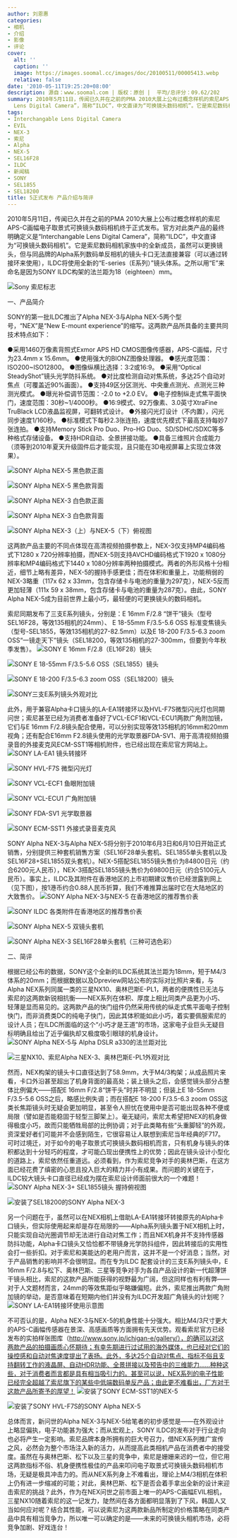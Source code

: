 ```yaml
---
author: 刘恩惠
categories:
- 相机
- 介绍
- 影像
- 评论
cover:
  alt: ''
  caption: ''
  image: https://images.soomal.cc/images/doc/20100511/00005413.webp
  relative: false
date: '2010-05-11T19:25:20+08:00'
description: 源自：www.soomal.com | 版权：原创 |  平均/总评分：09.62/202
summary: 2010年5月11日，传闻已久并在之前的PMA 2010大展上公布过概念样机的索尼APS-C画幅电子取景式可换镜头数码相机终于正式发布。官方对此类产品的最终明确定义是“Interchangable
  Lens Digital Camera”，简称“ILDC”，中文直译为“可换镜头数码相机”。它是索尼数码相机家族中的全新成员，NEX系列将使用全新的“E-series（E系列）”镜头体系……
tags:
- Interchangable Lens Digital Camera
- EVIL
- NEX-3
- 索尼
- Alpha
- NEX-5
- SEL16F28
- ILDC
- 新闻稿
- SONY
- SEL1855
- SEL18200
title: 5正式发布 产品介绍与简评
---
```


2010年5月11日，传闻已久并在之前的PMA 2010大展上公布过概念样机的索尼APS-C画幅电子取景式可换镜头数码相机终于正式发布。官方对此类产品的最终明确定义是“Interchangable Lens Digital Camera”，简称“ILDC”，中文直译为“可换镜头数码相机”。它是索尼数码相机家族中的全新成员，虽然可以更换镜头，但与同品牌的Alpha系列数码单反相机的镜头卡口无法直接兼容（可以通过转接环来使用），ILDC将使用全新的“E-series（E系列）”镜头体系。之所以用“E”来命名是因为SONY ILDC构架的法兰距为18（eighteen）mm。

![Sony 索尼标志](https://images.soomal.cc/images/doc/20090417/00001044.webp)



一、产品简介

SONY的第一批ILDC推出了Alpha NEX-3与Alpha NEX-5两个型号，“NEX”是“New E-mount experience”的缩写。这两款产品所具备的主要共同技术特点如下：



●采用1460万像素背照式Exmor APS HD CMOS图像传感器，APS-C画幅，尺寸为23.4mm x 15.6mm。
●使用强大的BIONZ图像处理器。
●感光度范围：ISO200~ISO12800。
●图像纵横比选择：3:2或16:9。
●采用“Optical SteadyShot”镜头光学防抖系统。
●对比度检测自动对焦系统，多达25个自动对焦点（可覆盖近90%画面）。
●支持49区分区测光、中央重点测光、点测光三种测光模式。
●曝光补偿调节范围：-2.0 to +2.0 EV。
●电子控制纵走式焦平面快门，速度范围：30秒~1/4000秒。
●16:9模式、92万像素、3.0英寸XtraFine TruBlack LCD液晶监视屏，可翻转式设计。
●外接闪光灯设计（不内置），闪光同步速度1/160秒。
●标准模式下每秒2.3张连拍，速度优先模式下最高支持每妙7张连拍。
●支持Memory Stick Pro Duo、Pro-HG Duo、SD/SDHC/SDXC等多种格式存储设备。
●支持HDR自动、全景拼接功能。
●具备三维照片合成能力（须等到2010年夏天升级固件后才能实现，且只能在3D电视屏幕上实现立体效果）。

![SONY Alpha NEX-5 黑色款正面](https://images.soomal.cc/images/doc/20100511/00005399.webp)




![SONY Alpha NEX-5 黑色款背面](https://images.soomal.cc/images/doc/20100511/00005400.webp)




![SONY Alpha NEX-3 白色款正面](https://images.soomal.cc/images/doc/20100511/00005401.webp)




![SONY Alpha NEX-3 白色款背面](https://images.soomal.cc/images/doc/20100511/00005402.webp)




![SONY Alpha NEX-3（上）与NEX-5（下）俯视图](https://images.soomal.cc/images/doc/20100511/00005421.webp)





这两款产品主要的不同点体现在高清视频拍摄参数上，NEX-3仅支持MP4编码格式下1280 x 720分辨率拍摄，而NEX-5则支持AVCHD编码格式下1920 x 1080分辨率和MP4编码格式下1440 x 1080分辨率两种拍摄模式。两者的外形风格十分相近，细节上略有差异，NEX-5的握持手感更佳；而在体积和重量上，功能稍弱的NEX-3略重（117x 62 x 33mm，包含存储卡与电池的重量为297克），NEX-5反而更加轻薄（111x 59 x 38mm，包含存储卡与电池的重量为287克）。由此，SONY Alpha NEX-5成为目前世界上最小巧，最轻便的可更换镜头的数码相机。

索尼同期发布了三支E系列镜头，分别是：E 16mm F/2.8 “饼干”镜头（型号SEL16F28，等效135相机的24mm）、 E 18-55mm F/3.5-5.6 OSS 标准变焦镜头（型号-SEL1855，等效135相机的27-82.5mm）以及E 18-200 F/3.5-6.3 zoom OSS“一镜走天下”镜头（SEL18200，等效135相机的27-300mm，但要到今年秋季发售）。
![SONY E 16mm F/2.8（EL16F28）镜头](https://images.soomal.cc/images/doc/20100511/00005403.webp)




![SONY E 18-55mm F/3.5-5.6 OSS（SEL1855）镜头](https://images.soomal.cc/images/doc/20100511/00005404.webp)




![SONY E 18-200 F/3.5-6.3 zoom OSS（SEL18200）镜头](https://images.soomal.cc/images/doc/20100511/00005405.webp)




![SONY三支E系列镜头外观对比](https://images.soomal.cc/images/doc/20100511/00005420.webp)





此外，用于兼容Alpha卡口镜头的LA-EA1转接环以及HVL-F7S微型闪光灯也同期问世；索尼甚至已经为消费者准备好了VCL-ECF1和VCL-ECU1两款广角附加镜，它们与E 16mm F/2.8镜头配合使用，可以分别实现等效135相机的16mm和20mm视角；还有配合E16mm F2.8镜头使用的光学取景器FDA-SV1、用于高清视频拍摄录音的外接麦克风ECM-SST1等相机附件，也已经出现在索尼官方网站上。
![SONY LA-EA1 镜头转接环](https://images.soomal.cc/images/doc/20100511/00005406.webp)




![SONY HVL-F7S 微型闪光灯](https://images.soomal.cc/images/doc/20100511/00005407.webp)




![SONY VCL-ECF1 鱼眼附加镜](https://images.soomal.cc/images/doc/20100511/00005408.webp)




![SONY VCL-ECU1 广角附加镜](https://images.soomal.cc/images/doc/20100511/00005409.webp)




![SONY FDA-SV1 光学取景器](https://images.soomal.cc/images/doc/20100511/00005410.webp)




![SONY ECM-SST1 外接式录音麦克风](https://images.soomal.cc/images/doc/20100511/00005411.webp)





SONY Alpha NEX-3与Alpha NEX-5将分别于2010年6月3日和6月10日开始正式销售，分别提供三种套机销售方案（SEL16F28单头套机、SEL1855单头套机以及SEL16F28+SEL1855双头套机）。NEX-5搭配SEL1855镜头售价为84800日元（约合6200元人民币），NEX-3搭配SEL1855镜头售价为69800日元（约合5100元人民币）。事实上，ILDC及其附件在香港地区的上市初期建议售价已经泄露到网上（见下图），按1港币约合0.88人民币折算，我们不难推算出届时它在大陆地区的大致售价。
![SONY Alpha NEX-3与NEX-5 在香港地区的推荐售价表](https://images.soomal.cc/images/doc/20100511/00005423.webp)




![SONY ILDC 各类附件在香港地区的推荐售价表](https://images.soomal.cc/images/doc/20100511/00005424.webp)




![SONY Alpha NEX-5 双镜头套机](https://images.soomal.cc/images/doc/20100511/00005412.webp)




![SONY Alpha NEX-3 SEL16F28单头套机（三种可选色彩）](https://images.soomal.cc/images/doc/20100511/00005413.webp)





二、简评

根据已经公布的数据，SONY这个全新的ILDC系统其法兰距为18mm，短于M4/3体系的20mm；而根据数据以及Dpreview网站公布的实际对比照片来看，与Alpha NEX系列同属一类的三星NX10、奥林巴斯E-PL1，两者的便携性已无法与索尼的这两款新锐相抗衡――NEX系列在体积、厚度上相比同类产品更为小巧、轻薄是显而易见的。这两款产品的快门组件仍然采用传统的纵走式焦平面电子控制快门，而非消费类DC的纯电子快门，因此其体积能如此小巧，着实要佩服索尼的设计人员；在ILDC所面临的这个“小巧才是王道”的市场，这家电子业巨头无疑目标明确且给出了近乎偏执却又极度吸引眼球的机身设计。
![SONY Alpha NEX-5与 Alpha DSLR a330的法兰距对比](https://images.soomal.cc/images/doc/20100511/00005414.webp)




![三星NX10、索尼Alpha NEX-3、奥林巴斯E-PL1外观对比](https://images.soomal.cc/images/doc/20100511/00005415.webp)





然而，NEX构架的镜头卡口直径达到了58.9mm，大于M4/3构架；从成品照片来看，卡口外沿甚至超出了机身背面的最高处；装上镜头之后，会感觉镜头部分占整体比例偏大――搭配E 16mm F/2.8“饼干头”时并不明显；但装上E 18-55mm F/3.5-5.6 OSS之后，略感比例失调；而在搭配E 18-200 F/3.5-6.3 zoom OSS这类长焦距镜头时无疑会更加明显，甚至令人担忧在使用中是否可能出现各种不便或局限（譬如是否能稳固于轻型三脚架上）。毫无疑问，索尼太希望把NEX的机身做得极度小巧，故而只能牺牲局部的比例协调；对于此类略有些“头重脚轻”的外观，资深爱好者们可能并不会感到陌生，它很容易让人联想到索尼当年经典的F717。可时过境迁，对于如今的电子取景式可换镜头数码相机而言，只有机身与镜头的体积都达到十分轻巧的程度，才可能凸现出便携性上的优势；因此在镜头设计小型化的道路上，索尼依然任重道远。必须看到，作为索尼竞争对手的奥林巴斯，在这方面已经花费了缜密的心思且投入巨大的精力并小有成果。而问题的关键在于，ILDC较大镜头卡口直径已经成为摆在索尼设计师面前很大的一个难题！
![SONY Alpha NEX-3+ SEL1855镜头 握持俯视图](https://images.soomal.cc/images/doc/20100511/00005416.webp)




![安装了SEL18200的SONY Alpha NEX-3](https://images.soomal.cc/images/doc/20100511/00005419.webp)





另一个问题在于，虽然可以在NEX相机上借助LA-EA1转接环转接原先的Alpha卡口镜头，但实际使用起来却是存在局限的――Alpha系列镜头置于NEX相机上时，只能实现自动光圈调节却无法进行自动对焦工作；而且NEX机身并不支持传感器防抖功能，Alpha卡口镜头又恰恰都不带镜身光学防抖组件，因此转接后的实用性会打一些折扣。对于索尼和美能达的老用户而言，这并不是一个好消息；当然，对于产品销售的影响并不会很明显。而在专为ILDC
配套设计的三支E系列镜头中，E 16mm F/2.8与松下、奥林巴斯、三星等竞争对手为各自产品设计的新一代超薄饼干镜头相比，索尼的这款产品所能获得的视野最为广阔，但这同样也有利有弊――对于人文题材而言，24mm的等效焦距似乎略嫌偏短。此外，索尼推出两款广角附加镜的举动，是否意味着在短期内他们并没有为ILDC开发超广角镜头的计划呢？
![SONY LA-EA1转接环使用示意图](https://images.soomal.cc/images/doc/20100511/00005417.webp)





不可否认的是，Alpha NEX-3与NEX-5的机身性能十分强大。相比M4/3尺寸更大的APS-C画幅传感器在景深、高感画质等方面拥有先天优势。观看索尼官方已经发布的实拍样张图库（http://www.sony.jp/ichigan-e/gallery/），的确可以对这两款产品的拍摄画质心怀期待；有幸先期进行过试用的海外媒体，也已经对它们的操控感和自动对焦速度提出了表扬。此外，多达25个自动对焦点、指标不俗且支持翻转工作的液晶屏、自动HDR功能、全景拼接以及预告中的三维能力……种种这些，对于消费者而言都是具有相当吸引力的。甚至可以说，NEX系列的电子性能已经完全超越了索尼旗下的某些中低端数码单反产品；由此更不难看出，厂方对于这款产品所寄予的厚望！
![安装了SONY ECM-SST1的NEX-5](https://images.soomal.cc/images/doc/20100511/00005418.webp)




![安装了SONY HVL-F7S的SONY Alpha NEX-5](https://images.soomal.cc/images/doc/20100511/00005422.webp)





总体而言，新问世的Alpha NEX-3与NEX-5给笔者的初步感觉是――在外观设计上略显偏执，电子功能甚为强大；而从宏观上，SONY ILDC的发布对于行业走向也必将产生一定影响。索尼品牌本身所拥有的巨大号召力，借NEX系列推广宣传之风，必然会为整个市场注入新的活力，从而提高此类相机产品在消费者中的接受度。虽然在与奥林巴斯、松下以及三星的竞争中，索尼是姗姗来迟的一位，但它用这两款指标不俗、机身便携性极佳的产品来叩问电子取景式可换镜头数码相机市场，无疑是极具冲击力的。而从NEX系列身上不难看出，理论上M4/3相机在体积上仍有进一步缩减的可能；对此，奥林巴斯、松下是否会着手拿出全新的设计来迎击索尼的挑战？此外，作为在NEX问世之前市面上唯一的APS-C画幅EVIL相机，三星NX10随着索尼的这一记发力，陡然间在各方面都明显落到了下风，韩国人又当如何应对呢？结合其性能，可以说索尼为这两款新品所制定的价格策略在同类产品中具有相当竞争力，所以唯一可以确定的是――未来的可换镜头相机市场，必将竞争加剧、好戏连台！